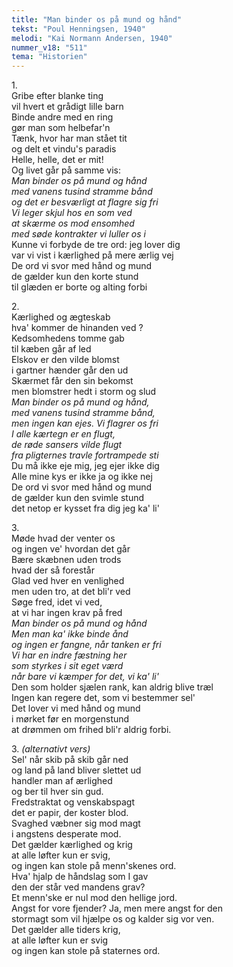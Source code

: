 ```yaml
---
title: "Man binder os på mund og hånd"
tekst: "Poul Henningsen, 1940"
melodi: "Kai Normann Andersen, 1940"
nummer_v18: "511"
tema: "Historien"
---
```


1\.\
Gribe efter blanke ting\
vil hvert et grådigt lille barn\
Binde andre med en ring\
gør man som helbefar'n\
Tænk, hvor har man stået tit\
og delt et vindu's paradis\
Helle, helle, det er mit!\
Og livet går på samme vis:\
*Man binder os på mund og hånd\
med vanens tusind stramme bånd\
og det er besværligt at flagre sig fri\
Vi leger skjul hos en som ved\
at skærme os mod ensomhed\
med søde kontrakter vi luller os i*\
Kunne vi forbyde de tre ord: jeg lover dig\
var vi vist i kærlighed på mere ærlig vej\
De ord vi svor med hånd og mund\
de gælder kun den korte stund\
til glæden er borte og alting forbi

2\.\
Kærlighed og ægteskab\
hva' kommer de hinanden ved ?\
Kedsomhedens tomme gab\
til kæben går af led\
Elskov er den vilde blomst\
i gartner hænder går den ud\
Skærmet får den sin bekomst\
men blomstrer hedt i storm og slud\
*Man binder os på mund og hånd,\
med vanens tusind stramme bånd,\
men ingen kan ejes. Vi flagrer os fri\
I alle kærtegn er en flugt,\
de røde sansers vilde flugt\
fra pligternes travle fortrampede sti*\
Du må ikke eje mig, jeg ejer ikke dig\
Alle mine kys er ikke ja og ikke nej\
De ord vi svor med hånd og mund\
de gælder kun den svimle stund\
det netop er kysset fra dig jeg ka' li'

3\.\
Møde hvad der venter os\
og ingen ve' hvordan det går\
Bære skæbnen uden trods\
hvad der så forestår\
Glad ved hver en venlighed\
men uden tro, at det bli'r ved\
Søge fred, idet vi ved,\
at vi har ingen krav på fred\
*Man binder os på mund og hånd\
Men man ka' ikke binde ånd\
og ingen er fangne, når tanken er fri\
Vi har en indre fæstning her\
som styrkes i sit eget værd\
når bare vi kæmper for det, vi ka' li'*\
Den som holder sjælen rank, kan aldrig blive træl\
Ingen kan regere det, som vi bestemmer sel'\
Det lover vi med hånd og mund\
i mørket før en morgenstund\
at drømmen om frihed bli'r aldrig forbi.

3\. *(alternativt vers)*\
Sel' når skib på skib går ned\
og land på land bliver slettet ud\
handler man af ærlighed\
og ber til hver sin gud.\
Fredstraktat og venskabspagt\
det er papir, der koster blod.\
Svaghed væbner sig mod magt\
i angstens desperate mod.\
Det gælder kærlighed og krig\
at alle løfter kun er svig,\
og ingen kan stole på menn'skenes ord.\
Hva' hjalp de håndslag som I gav\
den der står ved mandens grav?\
Et menn'ske er nul mod den hellige jord.\
Angst for vore fjender? Ja, men mere angst for den\
stormagt som vil hjælpe os og kalder sig vor ven.\
Det gælder alle tiders krig,\
at alle løfter kun er svig\
og ingen kan stole på staternes ord.
